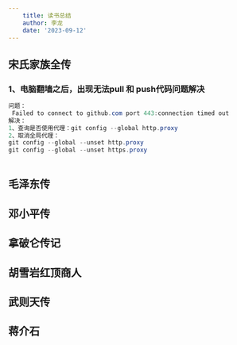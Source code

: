 ```yaml
---
    title: 读书总结
    author: 李龙
    date: '2023-09-12'
---
```


## 宋氏家族全传

### 1、电脑翻墙之后，出现无法pull 和 push代码问题解决

```java
问题：
 Failed to connect to github.com port 443:connection timed out
解决：
1、查询是否使用代理：git config --global http.proxy 
2、取消全局代理：
git config --global --unset http.proxy
git config --global --unset https.proxy
 
```

## 毛泽东传

## 邓小平传

## 拿破仑传记

## 胡雪岩红顶商人

## 武则天传

## 蒋介石
